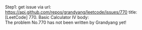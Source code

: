 Step1: get issue via url: https://api.github.com/repos/grandyang/leetcode/issues/770 
 title:[LeetCode] 770. Basic Calculator IV 
 body:  
 The problem No.770 has not been written by Grandyang yet!